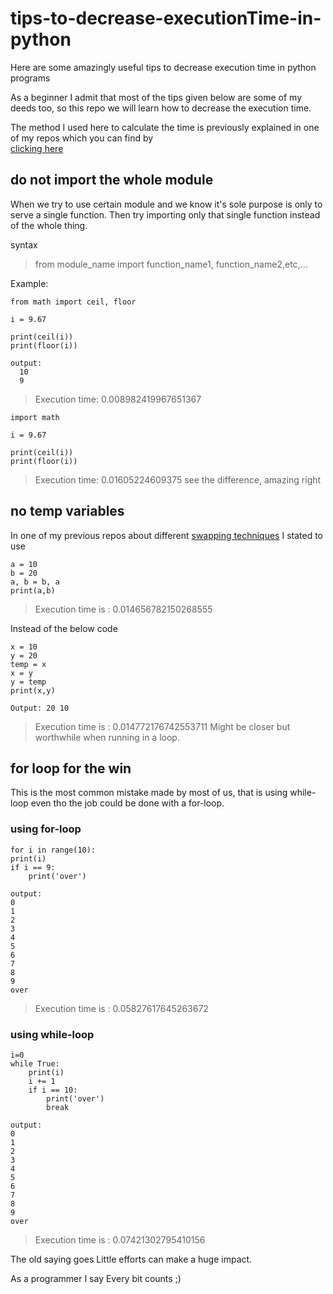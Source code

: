 # tips-to-decrease-executionTime-in-python
Here are some amazingly useful tips to decrease execution time in python programs

As a beginner I admit that most of the tips given below are some of my deeds too, so this repo we will learn how to decrease the execution time.

The method I used here to calculate the time is previously explained in one of my repos which you can find by<br>[clicking here](https://github.com/BhargavKadali39/Execution_time)
  
## do not import the whole module
When we try to use certain module and we know it's sole purpose is only to serve a single function.
Then try importing only that single function instead of the whole thing.

syntax
> from module_name import function_name1, function_name2,etc,...

Example:

    from math import ceil, floor
    
    i = 9.67
    
    print(ceil(i))
    print(floor(i))
    
    output:
      10
      9
      
> Execution time: 0.008982419967651367

    import math
    
    i = 9.67
    
    print(ceil(i))
    print(floor(i))
    
> Execution time: 0.01605224609375
see the difference, amazing right


## no temp variables 
In one of my previous repos about different [swapping techniques](https://github.com/BhargavKadali39/Swapping_in_python) I stated to use <br>

    a = 10
    b = 20
    a, b = b, a
    print(a,b)
> Execution time is :  0.014656782150268555
 
Instead of the below code

    x = 10
    y = 20
    temp = x
    x = y
    y = temp
    print(x,y)
    
    Output: 20 10
> Execution time is : 0.014772176742553711
Might be closer but worthwhile when running in a loop.

## for loop for the win
This is the most common mistake made by most of us, that is using while-loop even tho the job could be done with a for-loop.
<h3>using for-loop</h3>

    
    for i in range(10):
    print(i)
    if i == 9:
        print('over')
        
    output:
    0
    1
    2
    3
    4
    5
    6
    7
    8
    9
    over
> Execution time is : 0.05827617645263672
    
<h3>using while-loop</h3>
    
    i=0
    while True:
        print(i)
        i += 1
        if i == 10:
            print('over')
            break
            
    output:
    0
    1
    2
    3
    4
    5
    6
    7
    8
    9
    over
> Execution time is : 0.07421302795410156

The old saying goes
Little efforts can  make a huge impact.

As a programmer I say
Every bit counts ;)
